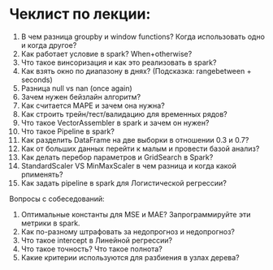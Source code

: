 

# Чеклист по лекции:
1) В чем разница groupby и window functions? Когда использовать одно и когда другое?
2) Как работает условие в spark? When+otherwise?
3) Что такое винсоризация и как это реализовать в spark?
4) Как взять окно по диапазону в днях? (Подсказка: rangebetween + seconds)
5) Разница null vs nan (once again)
6) Зачем нужен бейзлайн алгоритм?
7) Как считается MAPE и зачем она нужна?
8) Как строить трейн/тест/валидацию для временных рядов?
9) Что такое VectorAssembler в spark и зачем он нужен? 
10) Что такое Pipeline  в spark?
11) Как разделить DataFrame на две выборки в отношении 0.3 и 0.7?
12) Как от больших данных перейти к малым и провести базой анализ?
13) Как делать перебор параметров и GridSearch в Spark?
14) StandardScaler  VS MinMaxScaler в чем разница и когда какой рпименять?
15) Как задать pipeline в spark для Логистической регрессии?

Вопросы с собеседований:
1) Оптимальные константы для MSE и MAE? Запрограммируйте эти метрики в spark.
2) Как по-разному штрафовать за недопрогноз и недопрогноз?
3)  Что такое intercept в Линейной регрессии?
4) Что такое точность? Что такое полнота?
5) Какие критерии используются для разбиения в узлах дерева?
